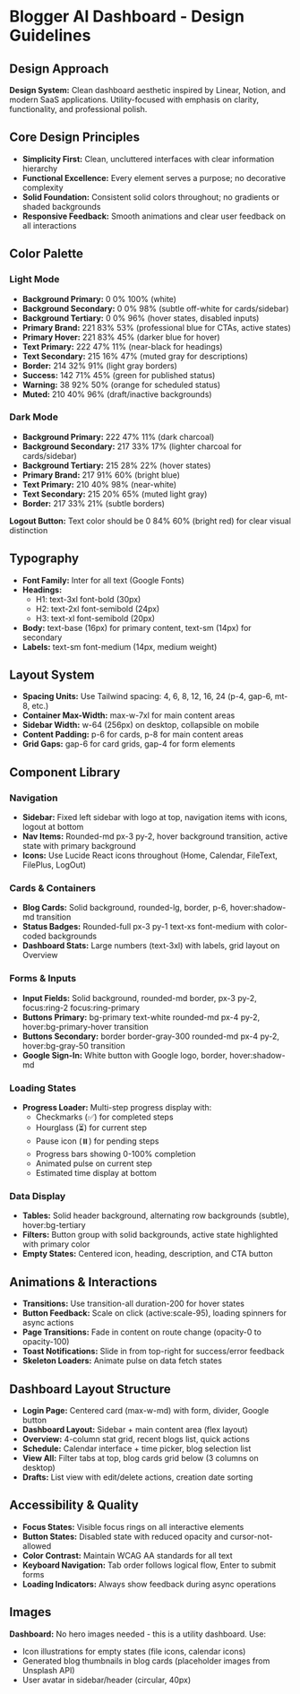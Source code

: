 # Blogger AI Dashboard - Design Guidelines

## Design Approach
**Design System:** Clean dashboard aesthetic inspired by Linear, Notion, and modern SaaS applications. Utility-focused with emphasis on clarity, functionality, and professional polish.

## Core Design Principles
- **Simplicity First:** Clean, uncluttered interfaces with clear information hierarchy
- **Functional Excellence:** Every element serves a purpose; no decorative complexity
- **Solid Foundation:** Consistent solid colors throughout; no gradients or shaded backgrounds
- **Responsive Feedback:** Smooth animations and clear user feedback on all interactions

## Color Palette

### Light Mode
- **Background Primary:** 0 0% 100% (white)
- **Background Secondary:** 0 0% 98% (subtle off-white for cards/sidebar)
- **Background Tertiary:** 0 0% 96% (hover states, disabled inputs)
- **Primary Brand:** 221 83% 53% (professional blue for CTAs, active states)
- **Primary Hover:** 221 83% 45% (darker blue for hover)
- **Text Primary:** 222 47% 11% (near-black for headings)
- **Text Secondary:** 215 16% 47% (muted gray for descriptions)
- **Border:** 214 32% 91% (light gray borders)
- **Success:** 142 71% 45% (green for published status)
- **Warning:** 38 92% 50% (orange for scheduled status)
- **Muted:** 210 40% 96% (draft/inactive backgrounds)

### Dark Mode
- **Background Primary:** 222 47% 11% (dark charcoal)
- **Background Secondary:** 217 33% 17% (lighter charcoal for cards/sidebar)
- **Background Tertiary:** 215 28% 22% (hover states)
- **Primary Brand:** 217 91% 60% (bright blue)
- **Text Primary:** 210 40% 98% (near-white)
- **Text Secondary:** 215 20% 65% (muted light gray)
- **Border:** 217 33% 21% (subtle borders)

**Logout Button:** Text color should be 0 84% 60% (bright red) for clear visual distinction

## Typography
- **Font Family:** Inter for all text (Google Fonts)
- **Headings:** 
  - H1: text-3xl font-bold (30px)
  - H2: text-2xl font-semibold (24px)
  - H3: text-xl font-semibold (20px)
- **Body:** text-base (16px) for primary content, text-sm (14px) for secondary
- **Labels:** text-sm font-medium (14px, medium weight)

## Layout System
- **Spacing Units:** Use Tailwind spacing: 4, 6, 8, 12, 16, 24 (p-4, gap-6, mt-8, etc.)
- **Container Max-Width:** max-w-7xl for main content areas
- **Sidebar Width:** w-64 (256px) on desktop, collapsible on mobile
- **Content Padding:** p-6 for cards, p-8 for main content areas
- **Grid Gaps:** gap-6 for card grids, gap-4 for form elements

## Component Library

### Navigation
- **Sidebar:** Fixed left sidebar with logo at top, navigation items with icons, logout at bottom
- **Nav Items:** Rounded-md px-3 py-2, hover background transition, active state with primary background
- **Icons:** Use Lucide React icons throughout (Home, Calendar, FileText, FilePlus, LogOut)

### Cards & Containers
- **Blog Cards:** Solid background, rounded-lg, border, p-6, hover:shadow-md transition
- **Status Badges:** Rounded-full px-3 py-1 text-xs font-medium with color-coded backgrounds
- **Dashboard Stats:** Large numbers (text-3xl) with labels, grid layout on Overview

### Forms & Inputs
- **Input Fields:** Solid background, rounded-md border, px-3 py-2, focus:ring-2 focus:ring-primary
- **Buttons Primary:** bg-primary text-white rounded-md px-4 py-2, hover:bg-primary-hover transition
- **Buttons Secondary:** border border-gray-300 rounded-md px-4 py-2, hover:bg-gray-50 transition
- **Google Sign-In:** White button with Google logo, border, hover:shadow-md

### Loading States
- **Progress Loader:** Multi-step progress display with:
  - Checkmarks (✅) for completed steps
  - Hourglass (⏳) for current step  
  - Pause icon (⏸️) for pending steps
  - Progress bars showing 0-100% completion
  - Animated pulse on current step
  - Estimated time display at bottom

### Data Display
- **Tables:** Solid header background, alternating row backgrounds (subtle), hover:bg-tertiary
- **Filters:** Button group with solid backgrounds, active state highlighted with primary color
- **Empty States:** Centered icon, heading, description, and CTA button

## Animations & Interactions
- **Transitions:** Use transition-all duration-200 for hover states
- **Button Feedback:** Scale on click (active:scale-95), loading spinners for async actions
- **Page Transitions:** Fade in content on route change (opacity-0 to opacity-100)
- **Toast Notifications:** Slide in from top-right for success/error feedback
- **Skeleton Loaders:** Animate pulse on data fetch states

## Dashboard Layout Structure
- **Login Page:** Centered card (max-w-md) with form, divider, Google button
- **Dashboard Layout:** Sidebar + main content area (flex layout)
- **Overview:** 4-column stat grid, recent blogs list, quick actions
- **Schedule:** Calendar interface + time picker, blog selection list
- **View All:** Filter tabs at top, blog cards grid below (3 columns on desktop)
- **Drafts:** List view with edit/delete actions, creation date sorting

## Accessibility & Quality
- **Focus States:** Visible focus rings on all interactive elements
- **Button States:** Disabled state with reduced opacity and cursor-not-allowed
- **Color Contrast:** Maintain WCAG AA standards for all text
- **Keyboard Navigation:** Tab order follows logical flow, Enter to submit forms
- **Loading Indicators:** Always show feedback during async operations

## Images
**Dashboard:** No hero images needed - this is a utility dashboard. Use:
- Icon illustrations for empty states (file icons, calendar icons)
- Generated blog thumbnails in blog cards (placeholder images from Unsplash API)
- User avatar in sidebar/header (circular, 40px)